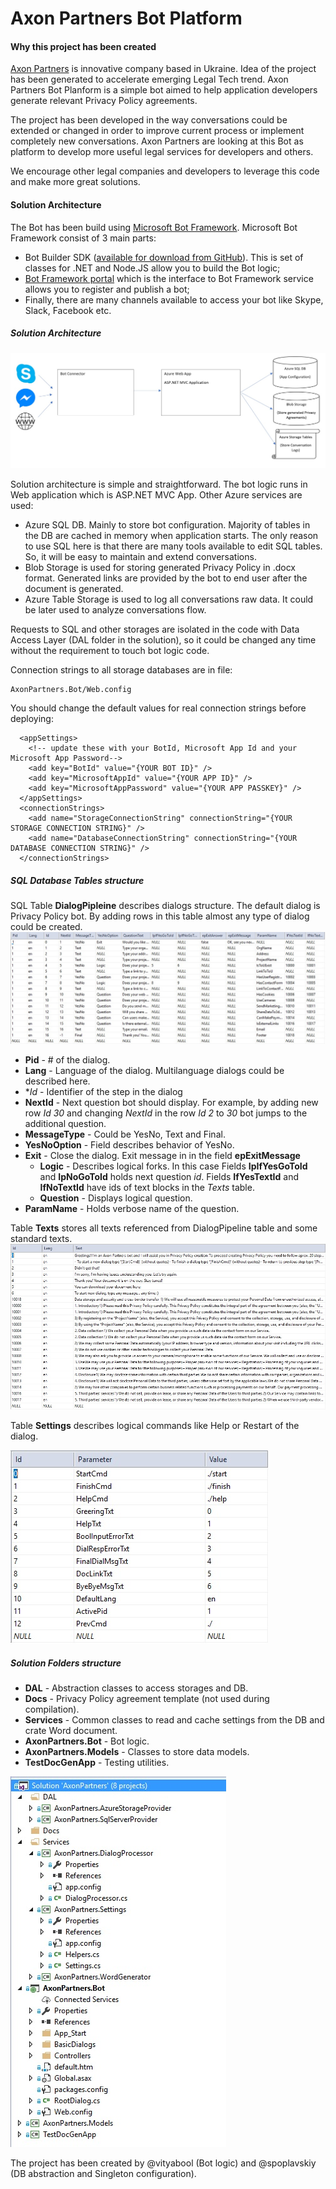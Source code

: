 # Axon Partners Bot Platform
#### Why this project has been created
[Axon Partners](http://axon.partners/) is innovative company based in Ukraine. Idea of the project has been generated to accelerate emerging Legal Tech trend. 
Axon Partners Bot Planform is a simple bot aimed to help application developers generate relevant Privacy Policy agreements.

The project has been developed in the way conversations could be extended or changed in order to improve current process or implement completely new conversations. Axon Partners are looking at this Bot as platform to develop more useful legal services for developers and others. 

We encourage other legal companies and developers to leverage this code and make more great solutions. 

#### Solution Architecture
The Bot has been build using [Microsoft Bot Framework](https://dev.botframework.com/). Microsoft Bot Framework consist of 3 main parts: 
- Bot Builder SDK ([available for download from GitHub](https://github.com/Microsoft/BotBuilder)). This is set of classes for .NET and Node.JS allow you to build the Bot logic;
- [Bot Framework portal](https://dev.botframework.com/bots) which is the interface to Bot Framework service allows you to register and publish a bot; 
- Finally, there are many channels available to access your bot like Skype, Slack, Facebook etc. 

##### Solution Architecture

![Solution architecture diagram](https://raw.githubusercontent.com/vityabool/AxonBot/master/Img/AxonBotArchitecture.jpg) 

Solution architecture is simple and straightforward. The bot logic runs in Web application which is ASP.NET MVC App. Other Azure services are used:
- Azure SQL DB. Mainly to store bot configuration. Majority of tables in the DB are cached in memory when application starts. The only reason to use SQL here is that there are many tools available to edit SQL tables. So, it will be easy to maintain and extend conversations. 
- Blob Storage is used for storing generated Privacy Policy in .docx format. Generated links are provided by the bot to end user after the document is generated. 
- Azure Table Storage is used to log all conversations raw data. It could be later used to analyze conversations flow.

Requests to SQL and other storages are isolated in the code with Data Access Layer (DAL folder in the solution), so it could be changed any time without the requirement to touch bot logic code. 

Connection strings to all storage databases are in file: 
``` 
AxonPartners.Bot/Web.config
```

You should change the default values for real connection strings before deploying:
```
  <appSettings>
    <!-- update these with your BotId, Microsoft App Id and your Microsoft App Password-->
    <add key="BotId" value="{YOUR BOT ID}" />
    <add key="MicrosoftAppId" value="{YOUR APP ID}" />
    <add key="MicrosoftAppPassword" value="{YOUR APP PASSKEY}" />
  </appSettings>
  <connectionStrings>
    <add name="StorageConnectionString" connectionString="{YOUR STORAGE CONNECTION STRING}" />
    <add name="DatabaseConnectionString" connectionString="{YOUR DATABASE CONNECTION STRING}" />
  </connectionStrings>
```

##### SQL Database Tables structure
SQL Table **DialogPipleine** describes dialogs structure. The default dialog is Privacy Policy bot. By adding rows in this table almost any type of dialog could be created.
![Dialog Pipeline Table](https://raw.githubusercontent.com/vityabool/AxonBot/master/Img/DialogPipleine.jpg)
- **Pid** - # of the dialog. 
- **Lang** - Language of the dialog. Multilanguage dialogs could be described here.
- **Id* - Identifier of the step in the dialog
- **NextId** - Next question bot should display. For example, by adding new row *Id 30* and changing *NextId* in the row *Id 2* to *30* bot jumps to the additional question.
- **MessageType** - Could be YesNo, Text and Final.
- **YesNoOption** - Field describes behavior of YesNo.
- **Exit** - Close the dialog. Exit message in in the field **epExitMessage**
    - **Logic** - Describes logical forks. In this case Fields **IpIfYesGoToId** and **IpNoGoToId** holds next question *id*. Fields **IfYesTextId** and **IfNoTextId** have ids of text blocks in the *Texts* table. 
    - **Question** - Displays logical question. 
- **ParamName** - Holds verbose name of the question.

Table **Texts** stores all texts referenced from DialogPipeline table and some standard texts.
![SQL Texts Table](https://raw.githubusercontent.com/vityabool/AxonBot/master/Img/Texts.jpg)

Table **Settings** describes logical commands like Help or Restart of the dialog.

![SQL Settings Table](https://raw.githubusercontent.com/vityabool/AxonBot/master/Img/Settings.jpg)

##### Solution Folders structure
- **DAL** - Abstraction classes to access storages and DB.
- **Docs** - Privacy Policy agreement template (not used during compilation).
- **Services** - Common classes to read and cache settings from the DB and crate Word document.
- **AxonPartners.Bot** - Bot logic.
- **AxonPartners.Models** - Classes to store data models.
- **TestDocGenApp** - Testing utilities.

![Solution Tree](https://raw.githubusercontent.com/vityabool/AxonBot/master/Img/SolutionExplorer.jpg)

The project has been created by @vityabool (Bot logic) and @spoplavskiy (DB abstraction and Singleton configuration).

